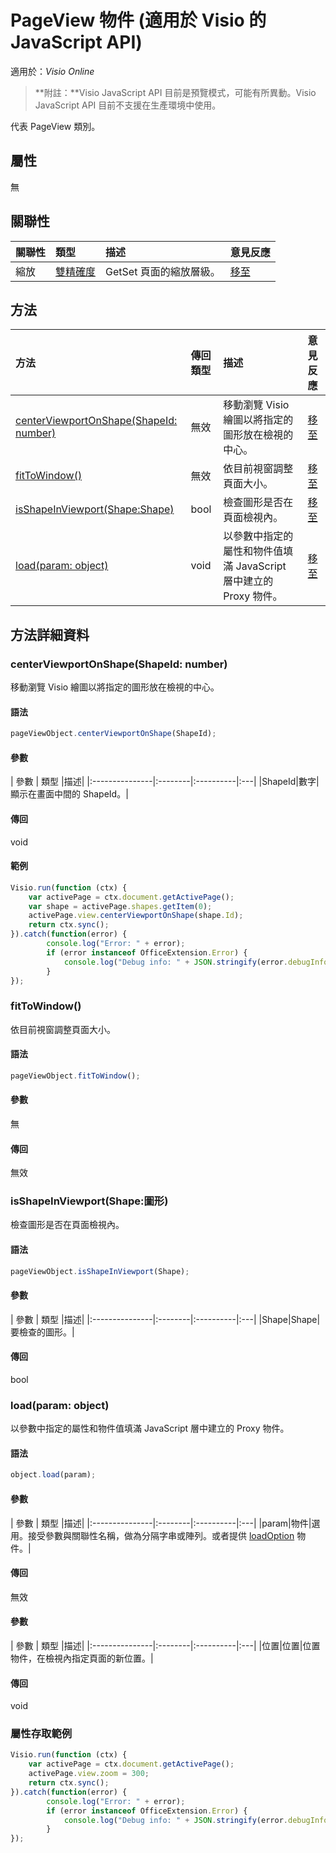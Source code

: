 # <a name="pageview-object-javascript-api-for-visio"></a>PageView 物件 (適用於 Visio 的 JavaScript API)

適用於：_Visio Online_
>**附註：**Visio JavaScript API 目前是預覽模式，可能有所異動。Visio JavaScript API 目前不支援在生產環境中使用。

代表 PageView 類別。

## <a name="properties"></a>屬性

無

## <a name="relationships"></a>關聯性
| 關聯性 | 類型	   |描述| 意見反應|
|:---------------|:--------|:----------|:---|
|縮放|[雙精確度](double.md)|GetSet 頁面的縮放層級。|[移至](https://github.com/OfficeDev/office-js-docs/issues/new?title=Visio-pageView-zoom)|

## <a name="methods"></a>方法

| 方法           | 傳回類型    |描述| 意見反應|
|:---------------|:--------|:----------|:---|
|[centerViewportOnShape(ShapeId: number)](#centerviewportonshapeshapeid-number)|無效|移動瀏覽 Visio 繪圖以將指定的圖形放在檢視的中心。|[移至](https://github.com/OfficeDev/office-js-docs/issues/new?title=Visio-pageView-centerViewportOnShape)|
|[fitToWindow()](#fittowindow)|無效|依目前視窗調整頁面大小。|[移至](https://github.com/OfficeDev/office-js-docs/issues/new?title=Visio-pageView-fitToWindow)|
|[isShapeInViewport(Shape:Shape)](#isshapeinviewportshape-shape)|bool|檢查圖形是否在頁面檢視內。|[移至](https://github.com/OfficeDev/office-js-docs/issues/new?title=Visio-pageView-isShapeInViewport)|
|[load(param: object)](#loadparam-object)|void|以參數中指定的屬性和物件值填滿 JavaScript 層中建立的 Proxy 物件。|[移至](https://github.com/OfficeDev/office-js-docs/issues/new?title=Visio-pageView-load)|

## <a name="method-details"></a>方法詳細資料


### <a name="centerviewportonshapeshapeid-number"></a>centerViewportOnShape(ShapeId: number)
移動瀏覽 Visio 繪圖以將指定的圖形放在檢視的中心。

#### <a name="syntax"></a>語法
```js
pageViewObject.centerViewportOnShape(ShapeId);
```

#### <a name="parameters"></a>參數
| 參數	    | 類型	   |描述|
|:---------------|:--------|:----------|:---|
|ShapeId|數字|顯示在畫面中間的 ShapeId。|

#### <a name="returns"></a>傳回
void

#### <a name="examples"></a>範例
```js
Visio.run(function (ctx) { 
    var activePage = ctx.document.getActivePage();
    var shape = activePage.shapes.getItem(0);
    activePage.view.centerViewportOnShape(shape.Id);
    return ctx.sync();
}).catch(function(error) {
        console.log("Error: " + error);
        if (error instanceof OfficeExtension.Error) {
            console.log("Debug info: " + JSON.stringify(error.debugInfo));
        }
});
```


### <a name="fittowindow"></a>fitToWindow()
依目前視窗調整頁面大小。

#### <a name="syntax"></a>語法
```js
pageViewObject.fitToWindow();
```

#### <a name="parameters"></a>參數
無

#### <a name="returns"></a>傳回
無效

### <a name="isshapeinviewportshape-shape"></a>isShapeInViewport(Shape:圖形)
檢查圖形是否在頁面檢視內。

#### <a name="syntax"></a>語法
```js
pageViewObject.isShapeInViewport(Shape);
```

#### <a name="parameters"></a>參數
| 參數	    | 類型	   |描述|
|:---------------|:--------|:----------|:---|
|Shape|Shape|要檢查的圖形。|

#### <a name="returns"></a>傳回
bool

### <a name="loadparam-object"></a>load(param: object)
以參數中指定的屬性和物件值填滿 JavaScript 層中建立的 Proxy 物件。

#### <a name="syntax"></a>語法
```js
object.load(param);
```

#### <a name="parameters"></a>參數
| 參數	    | 類型	   |描述|
|:---------------|:--------|:----------|:---|
|param|物件|選用。接受參數與關聯性名稱，做為分隔字串或陣列。或者提供 [loadOption](loadoption.md) 物件。|

#### <a name="returns"></a>傳回
無效

#### <a name="parameters"></a>參數
| 參數	    | 類型	   |描述|
|:---------------|:--------|:----------|:---|
|位置|位置|位置物件，在檢視內指定頁面的新位置。|

#### <a name="returns"></a>傳回
void
### <a name="property-access-examples"></a>屬性存取範例
```js
Visio.run(function (ctx) { 
    var activePage = ctx.document.getActivePage();
    activePage.view.zoom = 300;
    return ctx.sync();
}).catch(function(error) {
        console.log("Error: " + error);
        if (error instanceof OfficeExtension.Error) {
            console.log("Debug info: " + JSON.stringify(error.debugInfo));
        }
});
```

